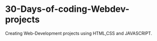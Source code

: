 # 30-Days-of-coding-Webdev-projects
Creating  Web-Development projects using HTML,CSS and JAVASCRIPT.
